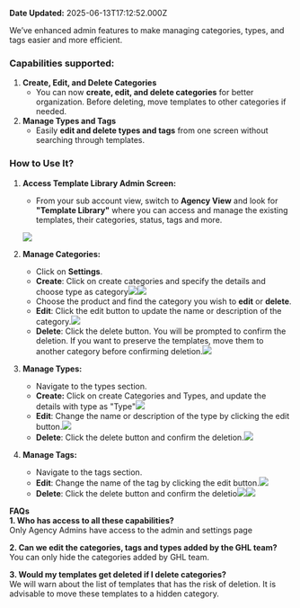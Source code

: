 **Date Updated:** 2025-06-13T17:12:52.000Z
  
  
We’ve enhanced admin features to make managing categories, types, and tags easier and more efficient.  
  
  
### **Capabilities supported:**

1. **Create, Edit, and Delete Categories**  
   * You can now **create, edit, and delete categories** for better organization. Before deleting, move templates to other categories if needed.
2. **Manage Types and Tags**  
   * Easily **edit and delete types and tags** from one screen without searching through templates.

  
### **How to Use It?**

1. **Access Template Library Admin Screen:**  
   * From your sub account view, switch to **Agency View** and look for **"Template Library"** where you can access and manage the existing templates, their categories, status, tags and more.  
         
   ![](https://s3.amazonaws.com/cdn.freshdesk.com/data/helpdesk/attachments/production/155048212778/original/S8xH5LSEQlVlwT4DIsqomD0OgHI9QyyN5g.gif?1749814744)
2. **Manage Categories:**  
   * Click on **Settings**.  
   * **Create**: Click on create categories and specify the details and choose type as category![](https://s3.amazonaws.com/cdn.freshdesk.com/data/helpdesk/attachments/production/155031429115/original/HHfSae5Qlnu6kyamiBIIlkO8-Vf_gFvA_Q.png?1724247718)![](https://s3.amazonaws.com/cdn.freshdesk.com/data/helpdesk/attachments/production/155031429194/original/5p8w8_qSHAmIR9qzb_XCM3NCzi2m0LnRbQ.png?1724247768)  
   * Choose the product and find the category you wish to **edit** or **delete**.  
   * **Edit**: Click the edit button to update the name or description of the category.![](https://s3.amazonaws.com/cdn.freshdesk.com/data/helpdesk/attachments/production/155031429240/original/EOdh427wJu_rbewL5th_9mda64xdILajfw.png?1724247785)  
   * **Delete**: Click the delete button. You will be prompted to confirm the deletion. If you want to preserve the templates, move them to another category before confirming deletion.![](https://s3.amazonaws.com/cdn.freshdesk.com/data/helpdesk/attachments/production/155031429311/original/vqxPFihl7kdJ0ZnENGh17w-8Fl93O30jUA.png?1724247802)
3. **Manage Types:**  
   * Navigate to the types section.  
   * **Create:** Click on create Categories and Types, and update the details with type as "Type"![](https://s3.amazonaws.com/cdn.freshdesk.com/data/helpdesk/attachments/production/155031429423/original/JPP7ncuCl7KmV2n2jf13oCoJJ_PZ_f4t7Q.png?1724247867)  
   * **Edit**: Change the name or description of the type by clicking the edit button.![](https://s3.amazonaws.com/cdn.freshdesk.com/data/helpdesk/attachments/production/155031429431/original/rckGEyzSjmhsvt1dfFC5VlBanEliiblRuw.png?1724247881)  
   * **Delete**: Click the delete button and confirm the deletion.![](https://s3.amazonaws.com/cdn.freshdesk.com/data/helpdesk/attachments/production/155031429440/original/P8K33O9BbPozqkLhdYmPesdHsNdZsxzNeA.png?1724247894)
4. **Manage Tags:**  
   * Navigate to the tags section.  
   * **Edit**: Change the name of the tag by clicking the edit button.![](https://s3.amazonaws.com/cdn.freshdesk.com/data/helpdesk/attachments/production/155031429447/original/lh3f6OAdelcB31j_IXQfUEdkbCG1KJ4bTg.png?1724247910)  
   * **Delete**: Click the delete button and confirm the deletio![](https://s3.amazonaws.com/cdn.freshdesk.com/data/helpdesk/attachments/production/155031429472/original/WQaLQ18eFDbJXWYCDhJnHJztZniOCmXA3A.png?1724247921)![](https://s3.amazonaws.com/cdn.freshdesk.com/data/helpdesk/attachments/production/155031429478/original/v8QM0bKNVTz1HdWB4V9UbBZ37zLTXGcorw.png?1724247929)
  
  
**FAQs**  
**1\. Who has access to all these capabilities?**  
Only Agency Admins have access to the admin and settings page  
  
**2\. Can we edit the categories, tags and types added by the GHL team?**  
You can only hide the categories added by GHL team.  
  
**3\. Would my templates get deleted if I delete categories?**  
We will warn about the list of templates that has the risk of deletion. It is advisable to move these templates to a hidden category. 